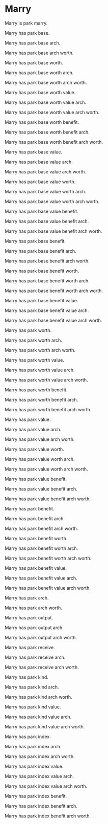 # Marry

Marry is park marry.

Marry has park base.

Marry has park base arch.

Marry has park base arch worth.

Marry has park base worth.

Marry has park base worth arch.

Marry has park base worth arch worth.

Marry has park base worth value.

Marry has park base worth value arch.

Marry has park base worth value arch worth.

Marry has park base worth benefit.

Marry has park base worth benefit arch.

Marry has park base worth benefit arch worth.

Marry has park base value.

Marry has park base value arch.

Marry has park base value arch worth.

Marry has park base value worth.

Marry has park base value worth arch.

Marry has park base value worth arch worth.

Marry has park base value benefit.

Marry has park base value benefit arch.

Marry has park base value benefit arch worth.

Marry has park base benefit.

Marry has park base benefit arch.

Marry has park base benefit arch worth.

Marry has park base benefit worth.

Marry has park base benefit worth arch.

Marry has park base benefit worth arch worth.

Marry has park base benefit value.

Marry has park base benefit value arch.

Marry has park base benefit value arch worth.

Marry has park worth.

Marry has park worth arch.

Marry has park worth arch worth.

Marry has park worth value.

Marry has park worth value arch.

Marry has park worth value arch worth.

Marry has park worth benefit.

Marry has park worth benefit arch.

Marry has park worth benefit arch worth.

Marry has park value.

Marry has park value arch.

Marry has park value arch worth.

Marry has park value worth.

Marry has park value worth arch.

Marry has park value worth arch worth.

Marry has park value benefit.

Marry has park value benefit arch.

Marry has park value benefit arch worth.

Marry has park benefit.

Marry has park benefit arch.

Marry has park benefit arch worth.

Marry has park benefit worth.

Marry has park benefit worth arch.

Marry has park benefit worth arch worth.

Marry has park benefit value.

Marry has park benefit value arch.

Marry has park benefit value arch worth.

Marry has park arch.

Marry has park arch worth.

Marry has park output.

Marry has park output arch.

Marry has park output arch worth.

Marry has park receive.

Marry has park receive arch.

Marry has park receive arch worth.

Marry has park kind.

Marry has park kind arch.

Marry has park kind arch worth.

Marry has park kind value.

Marry has park kind value arch.

Marry has park kind value arch worth.

Marry has park index.

Marry has park index arch.

Marry has park index arch worth.

Marry has park index value.

Marry has park index value arch.

Marry has park index value arch worth.

Marry has park index benefit.

Marry has park index benefit arch.

Marry has park index benefit arch worth.